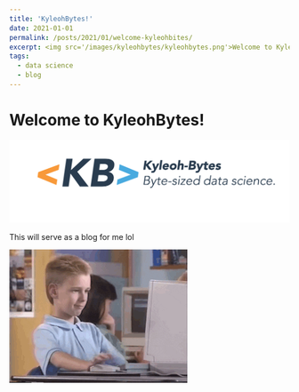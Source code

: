 ```yaml
---
title: 'KyleohBytes!'
date: 2021-01-01
permalink: /posts/2021/01/welcome-kyleohbites/
excerpt: <img src='/images/kyleohbytes/kyleohbytes.png'>Welcome to KyleohBytes, a new avenue to explore my thoughts on concepts and mental frameworks for data science. This is where I try to discuss concepts in data science grounded on my own understanding and mental models. I've always loved to learn new things and data science is just the gift that keeps on giving; there are so many things to learn but at the end of the day, I always believe that a solid grasp of fundamental concepts goes a long way.<br>So welcome! Hopefully I'll shed some light on some of these core concepts and maybe have a little bit of fun along the way.
tags:
  - data science
  - blog
---
```


<h1>Welcome to KyleohBytes!</h1>
<img src='/images/kyleohbytes/kyleohbytes.png'>
<p> This will serve as a blog for me lol</p>
<img alt="GIF" class="center-it" src='/images/gifs/giphy.gif'>
